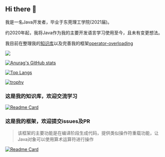 ## Hi there 👋
我是一名Java开发者，毕业于东莞理工学院(2021届)。

约2020年起，我将Java作为我的主要开发语言学习使用至今，且未有变更想法。

我目前在整理我的[知识库](https://github.com/Yang-xingchen/my-java-knowledge-base)以及完善我的框架[operator-overloading](https://github.com/Yang-xingchen/operator-overloading)

[![](https://github-profile-summary-cards.vercel.app/api/cards/profile-details?username=Yang-xingchen&theme=vue)](https://github.com/Yang-xingchen)

[![Anurag's GitHub stats](https://github-readme-stats.vercel.app/api?username=Yang-xingchen&show_icons=true&include_all_commits=true)](https://github.com/Yang-xingchen)

[![Top Langs](https://github-readme-stats.vercel.app/api/top-langs/?username=Yang-xingchen)](https://github.com/Yang-xingchen)

[![trophy](https://github-profile-trophy.vercel.app/?username=Yang-xingchen&theme=light)](https://github.com/Yang-xingchen)

### 这是我的知识库，欢迎交流学习
[![Readme Card](https://github-readme-stats.vercel.app/api/pin/?username=Yang-xingchen&repo=my-java-knowledge-base)](https://github.com/Yang-xingchen/my-java-knowledge-base)

### 这是我的框架，欢迎提交issues及PR
> 该框架的主要功能是在编译阶段生成代码，提供类似操作符重载功能，让Java对象可以使用算术运算符进行操作

[![Readme Card](https://github-readme-stats.vercel.app/api/pin/?username=Yang-xingchen&repo=operator-overloading)](https://github.com/Yang-xingchen/operator-overloading)


<!--
**Yang-xingchen/Yang-xingchen** is a ✨ _special_ ✨ repository because its `README.md` (this file) appears on your GitHub profile.

Here are some ideas to get you started:

- 🔭 I’m currently working on ...
- 🌱 I’m currently learning ...
- 👯 I’m looking to collaborate on ...
- 🤔 I’m looking for help with ...
- 💬 Ask me about ...
- 📫 How to reach me: ...
- 😄 Pronouns: ...
- ⚡ Fun fact: ...
-->
